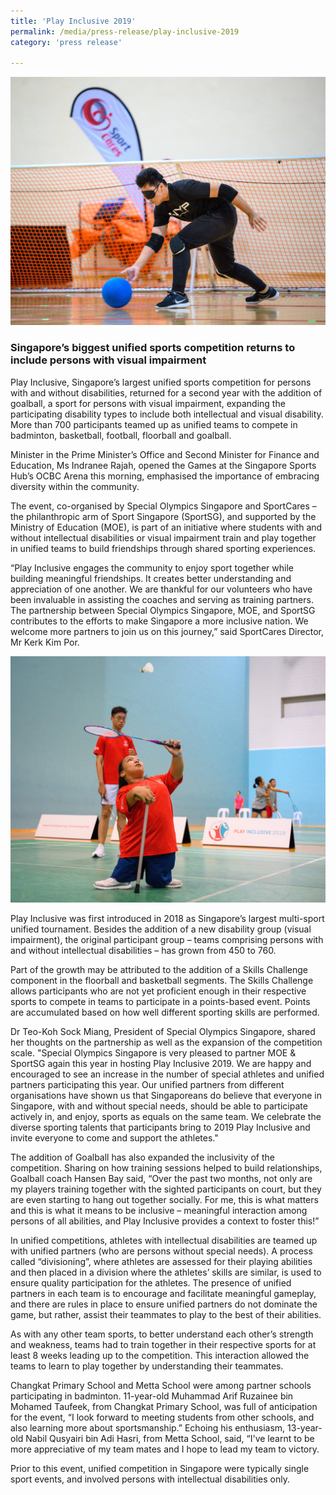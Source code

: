 ```yaml
---
title: 'Play Inclusive 2019'
permalink: /media/press-release/play-inclusive-2019
category: 'press release'

---
```



![Play Inclusive 2019](/images/Play_Inclusive_2019.jpg)

### Singapore’s biggest unified sports competition returns to include persons with visual impairment

Play Inclusive, Singapore’s largest unified sports competition for persons with and without disabilities, returned for a second year with the addition of goalball, a sport for persons with visual impairment, expanding the participating disability types to include both intellectual and visual disability. More than 700 participants teamed up as unified teams to compete in badminton, basketball, football, floorball and goalball.

Minister in the Prime Minister’s Office and Second Minister for Finance and Education, Ms Indranee Rajah, opened the Games at the Singapore Sports Hub’s OCBC Arena this morning, emphasised the importance of embracing diversity within the community. 

The event, co-organised by Special Olympics Singapore and SportCares – the philanthropic arm of Sport Singapore (SportSG), and supported by the Ministry of Education (MOE), is part of an initiative where students with and without intellectual disabilities or visual impairment train and play together in unified teams to build friendships through shared sporting experiences. 

“Play Inclusive engages the community to enjoy sport together while building meaningful friendships. It creates better understanding and appreciation of one another. We are thankful for our volunteers who have been invaluable in assisting the coaches and serving as training partners. The partnership between Special Olympics Singapore, MOE, and SportSG contributes to the efforts to make Singapore a more inclusive nation. We welcome more partners to join us on this journey,” said SportCares Director, Mr Kerk Kim Por.

![Play Inclusive Badminton](/images/Play_Inclusive_2019_2.jpg)

Play Inclusive was first introduced in 2018 as Singapore’s largest multi-sport unified tournament. Besides the addition of a new disability group (visual impairment), the original participant group – teams comprising persons with and without intellectual disabilities – has grown from 450 to 760. 

Part of the growth may be attributed to the addition of a Skills Challenge component in the floorball and basketball segments. The Skills Challenge allows participants who are not yet proficient enough in their respective sports to compete in teams to participate in a points-based event.  Points are accumulated based on how well different sporting skills are performed.

Dr Teo-Koh Sock Miang, President of Special Olympics Singapore, shared her thoughts on the partnership as well as the expansion of the competition scale. 
"Special Olympics Singapore is very pleased to partner MOE & SportSG again this year in hosting Play Inclusive 2019. We are happy and encouraged to see an increase in the number of special athletes and unified partners participating this year. Our unified partners from different organisations have shown us that Singaporeans do believe that everyone in Singapore, with and without special needs, should be able to participate actively in, and enjoy, sports as equals on the same team.  We celebrate the diverse sporting talents that participants bring to 2019 Play Inclusive and invite everyone to come and support the athletes."

The addition of Goalball has also expanded the inclusivity of the competition. Sharing on how training sessions helped to build relationships, Goalball coach Hansen Bay said, “Over the past two months, not only are my players training together with the sighted participants on court, but they are even starting to hang out together socially. For me, this is what matters and this is what it means to be inclusive – meaningful interaction among persons of all abilities, and Play Inclusive provides a context to foster this!”

In unified competitions, athletes with intellectual disabilities are teamed up with unified partners (who are persons without special needs). A process called “divisioning”, where athletes are assessed for their playing abilities and then placed in a division where the athletes’ skills are similar, is used to ensure quality participation for the athletes. The presence of unified partners in each team is to encourage and facilitate meaningful gameplay, and there are rules in place to ensure unified partners do not dominate the game, but rather, assist their teammates to play to the best of their abilities. 

As with any other team sports, to better understand each other’s strength and weakness, teams had to train together in their respective sports for at least 8 weeks leading up to the competition. This interaction allowed the teams to learn to play together by understanding their teammates.

Changkat Primary School and Metta School were among partner schools participating in badminton. 11-year-old Muhammad Arif Ruzainee bin Mohamed Taufeek, from Changkat Primary School, was full of anticipation for the event, “I look forward to meeting students from other schools, and also learning more about sportsmanship.” Echoing his enthusiasm, 13-year-old Nabil Qusyairi bin Adi Hasri, from Metta School, said, “I've learnt to be more appreciative of my team mates and I hope to lead my team to victory.

Prior to this event, unified competition in Singapore were typically single sport events, and involved persons with intellectual disabilities only.



